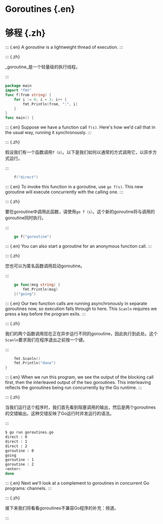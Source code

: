 
# Goroutines {.en}


# 够程 {.zh}


::: {.en}
A _goroutine_ is a lightweight thread of execution.
:::

::: {.zh}

_goroutine_是一个轻量级的执行线程。

:::


```go
package main
import "fmt"
func f(from string) {
	for i := 0; i < 3; i++ {
		fmt.Println(from, ":", i)
	}
}
func main() {
```


::: {.en}
Suppose we have a function call `f(s)`. Here's how
we'd call that in the usual way, running it
synchronously.
:::

::: {.zh}

假设我们有一个函数调用`f（s）`。以下是我们如何以通常的方式调用它，以异步方式运行。

:::


```go
	f("direct")
```


::: {.en}
To invoke this function in a goroutine, use
`go f(s)`. This new goroutine will execute
concurrently with the calling one.
:::

::: {.zh}

要在goroutine中调用此函数，请使用`go f（s）`。这个新的goroutine将与调用的goroutine同时执行。

:::


```go
	go f("goroutine")
```


::: {.en}
You can also start a goroutine for an anonymous
function call.
:::

::: {.zh}

您也可以为匿名函数调用启动goroutine。

:::


```go
	go func(msg string) {
		fmt.Println(msg)
	}("going")
```


::: {.en}
Our two function calls are running asynchronously in
separate goroutines now, so execution falls through
to here. This `Scanln` requires we press a key
before the program exits.
:::

::: {.zh}

我们的两个函数调用现在正在异步运行不同的goroutine，因此执行到此处。这个`Scanln`要求我们在程序退出之前按一个键。

:::


```go
	fmt.Scanln()
	fmt.Println("done")
}
```


::: {.en}
When we run this program, we see the output of the
blocking call first, then the interleaved output of the
two goroutines. This interleaving reflects the
goroutines being run concurrently by the Go runtime.
:::

::: {.zh}

当我们运行这个程序时，我们首先看到阻塞调用的输出，然后是两个goroutines的交错输出。这种交错反映了Go运行时并发运行的语法。

:::


```sh
$ go run goroutines.go
direct : 0
direct : 1
direct : 2
goroutine : 0
going
goroutine : 1
goroutine : 2
<enter>
done
```


::: {.en}
Next we'll look at a complement to goroutines in
concurrent Go programs: channels.
:::

::: {.zh}

接下来我们将看看goroutines不兼容Go程序的补充：频道。

:::


